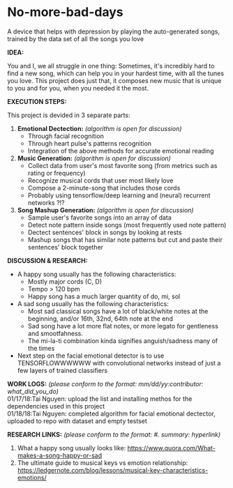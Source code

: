 # No-more-bad-days

A device that helps with depression by playing the auto-generated songs, trained by the data set of all the songs you love

**IDEA:**

You and I, we all struggle in one thing: Sometimes, it's incredibly hard to find a new song, which can help you in your hardest time, with all the tunes you love. This project does just that, it composes new music that is unique to you and for you, when you needed it the most.

**EXECUTION STEPS:**

This project is devided in 3 separate parts:
1. **Emotional Dectection:** *(algorithm is open for discussion)*
	- Through facial recognition
	- Through heart pulse's patterns recognition
	- Integration of the above methods for accurate emotional reading
2. **Music Generation:** *(algorithm is open for discussion)*
	- Collect data from user's most favorite song (from metrics such as rating or frequency)
	- Recognize musical cords that user most likely love
	- Compose a 2-minute-song that includes those cords
	- Probably using tensorflow/deep learning and (neural) recurrent networks ?!?
3. **Song Mashup Generation:** *(algorithm is open for discussion)*
	- Sample user's favorite songs into an array of data
	- Detect note pattern inside songs (most frequently used note pattern)
	- Dectect sentences' block in songs by looking at rests
	- Mashup songs that has similar note patterns but cut and paste their sentences' block together
	
**DISCUSSION & RESEARCH:**
- A happy song usually has the following characteristics:
	- Mostly major cords (C, D)
	- Tempo > 120 bpm
	- Happy song has a much larger quantity of do, mi, sol
- A sad song usually has the following characteristics:
	- Most sad classical songs have a lot of black/white notes at the beginning, and/or 16th, 32nd, 64th note at the end
	- Sad song have a lot more flat notes, or more legato for gentleness and smootfahness.
	- The mi-la-ti combination kinda signifies anguish/sadness many of the times
- Next step on the facial emotional detector is to use TENSORFLOWWWWWW with convolutional networks instead of just a few layers of trained classifiers

**WORK LOGS:** *(please conform to the format: mm/dd/yy:contributor: what_did_you_do)*  
01/17/18:Tai Nguyen: upload the list and installing methos for the dependencies used in this project  
01/18/18:Tai Nguyen: completed algorithm for facial emotional dectector, uploaded to repo with dataset 
and empty testset  

**RESEARCH LINKS:** *(please conform to the format: #. summary: hyperlink)*
1. What a happy song usually looks like: https://www.quora.com/What-makes-a-song-happy-or-sad
2. The ultimate guide to musical keys vs emotion relationship: https://ledgernote.com/blog/lessons/musical-key-characteristics-emotions/
